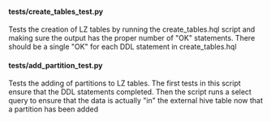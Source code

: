#### tests/create_tables_test.py
Tests the creation of LZ tables by running the create_tables.hql script and 
making sure the output has the proper number of "OK" statements. There should be a
 single "OK" for each DDL statement in create_tables.hql

#### tests/add_partition_test.py
Tests the adding of partitions to LZ tables. The first tests in this script
ensure that the DDL statements completed. Then the script runs a select query to 
ensure that the data is actually "in" the external hive table now that a partition
 has been added
